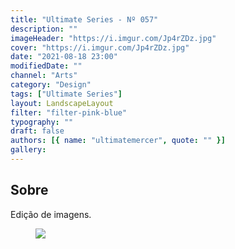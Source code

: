 ```yaml
---
title: "Ultimate Series - Nº 057"
description: ""
imageHeader: "https://i.imgur.com/Jp4rZDz.jpg"
cover: "https://i.imgur.com/Jp4rZDz.jpg"
date: "2021-08-18 23:00"
modifiedDate: ""
channel: "Arts"
category: "Design"
tags: ["Ultimate Series"]
layout: LandscapeLayout
filter: "filter-pink-blue"
typography: ""
draft: false
authors: [{ name: "ultimatemercer", quote: "" }]
gallery:
---
```


## Sobre

Edição de imagens.

<figure>
<img src="https://i.imgur.com/Jp4rZDz.jpg" className="max-w-none mx-auto block"/>
</figure>
